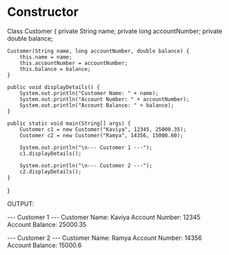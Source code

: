 # Constructor
Class Customer {
    private String name;
    private long accountNumber;
    private double balance;

    Customer(String name, long accountNumber, double balance) {
        this.name = name;
        this.accountNumber = accountNumber;
        this.balance = balance;
    }

    public void displayDetails() {
        System.out.println("Customer Name: " + name);
        System.out.println("Account Number: " + accountNumber);
        System.out.println("Account Balance: " + balance);
    }

    public static void main(String[] args) {
        Customer c1 = new Customer("Kaviya", 12345, 25000.35);
        Customer c2 = new Customer("Ramya", 14356, 15000.60);

        System.out.println("\n--- Customer 1 ---");
        c1.displayDetails();

        System.out.println("\n--- Customer 2 ---");
        c2.displayDetails();
    }
}

OUTPUT:

--- Customer 1 ---
Customer Name: Kaviya
Account Number: 12345
Account Balance: 25000.35

--- Customer 2 ---
Customer Name: Ramya
Account Number: 14356
Account Balance: 15000.6
